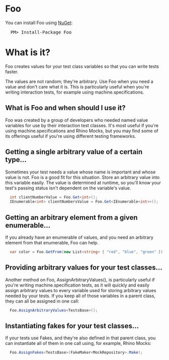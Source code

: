 Foo
===

You can install Foo using [NuGet](http://nuget.org/packages/Foo):

<pre>
  PM> Install-Package Foo
</pre>

# What is it?

Foo creates values for your test class variables so that you can write tests faster.

The values are not random; they're arbitrary. Use Foo when you need a value and don't care what it is. This is particularly useful when you're writing interaction tests, for example using machine.specifications.

## What is Foo and when should I use it?

Foo was created by a group of developers who needed named value variables for use by their interaction test classes. It's most useful if you're using machine.specifications and Rhino Mocks, but you may find some of its offerings useful if you're using different testing frameworks.

## Getting a single arbitrary value of a certain type...

Sometimes your test needs a value whose name is important and whose value is not. Foo is a good fit for this situation. Store an arbitrary value into this variable easily. The value is determined at runtime, so you'll know your test's passing status isn't dependent on the variable's value.

```c#
  int clientNumberValue = Foo.Get<int>();
  IEnumerable<int> clientNumbersValue = Foo.Get<IEnumerable<int>>();
```

## Getting an arbitrary element from a given enumerable...

If you already have an enumerable of values, and you need an arbitrary element from that enumerable, Foo can help.

```c#
  var color = Foo.GetFrom(new List<string> { "red", "blue", "green" });
```

## Providing arbitrary values for your test classes...

Another method on Foo, AssignArbitraryValues<T>(), is particularly useful if you're writing machine.specification tests, as it will quickly and easily assign arbitrary values to every variable used for storing arbitrary values needed by your tests. If you keep all of those variables in a parent class, they can all be assigned in one call:

```c#
  Foo.AssignArbitraryValues<TestsBase>();
```

## Instantiating fakes for your test classes...

If your tests use Fakes, and they're also defined in that parent class, you can instantiate all of them in one call using, for example, Rhino Mocks:

```c#
  Foo.AssignFakes<TestsBase>(FakeMaker<MockRepository>.Make);
```
